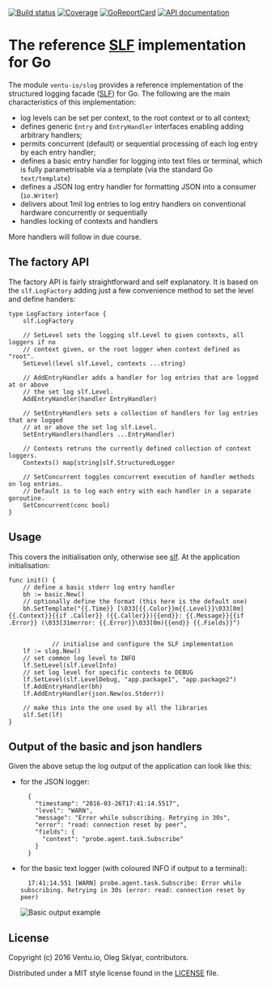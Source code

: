 
[![Build status][buildimage]][build] [![Coverage][codecovimage]][codecov] [![GoReportCard][cardimage]][card] [![API documentation][docsimage]][docs]

# The reference [SLF][slf] implementation for Go 

The module `ventu-io/slog` provides a reference implementation of the structured logging facade ([SLF][slf]) for Go. The following are the main characteristics of this implementation:

* log levels can be set per context, to the root context or to all context;
* defines generic `Entry` and `EntryHandler` interfaces enabling adding arbitrary handlers;
* permits concurrent (default) or sequential processing of each log entry by each entry handler;
* defines a basic entry handler for logging into text files or terminal, which is fully parametrisable via a template (via the standard Go `text/template`)
* defines a JSON log entry handler for formatting JSON into a consumer (`io.Writer`)
* delivers about 1mil log entries to log entry handlers on conventional hardware concurrently or sequentially
* handles locking of contexts and handlers

More handlers will follow in due course.

## The factory API

The factory API is fairly straightforward and self explanatory. It is based on the `slf.LogFactory` adding just a few convenience method to set the level and define handers:

    type LogFactory interface {
        slf.LogFactory

        // SetLevel sets the logging slf.Level to given contexts, all loggers if no 
        // context given, or the root logger when context defined as "root".
        SetLevel(level slf.Level, contexts ...string)

        // AddEntryHandler adds a handler for log entries that are logged at or above 
        // the set log slf.Level.
        AddEntryHandler(handler EntryHandler)

        // SetEntryHandlers sets a collection of handlers for log entries that are logged 
        // at or above the set log slf.Level.
        SetEntryHandlers(handlers ...EntryHandler)

        // Contexts retruns the currently defined collection of context loggers.
        Contexts() map[string]slf.StructuredLogger

        // SetConcurrent toggles concurrent execution of handler methods on log entries. 
        // Default is to log each entry with each handler in a separate goroutine.
        SetConcurrent(conc bool)
    }

## Usage 

This covers the initialisation only, otherwise see [slf]. At the application initialisation:

    func init() {
        // define a basic stderr log entry handler
        bh := basic.New()
        // optionally define the format (this here is the default one)
        bh.SetTemplate("{{.Time}} [\033[{{.Color}}m{{.Level}}\033[0m] {{.Context}}{{if .Caller}} ({{.Caller}}){{end}}: {{.Message}}{{if .Error}} (\033[31merror: {{.Error}}\033[0m){{end}} {{.Fields}}")


				// initialise and configure the SLF implementation
        lf := slog.New()
        // set common log level to INFO
        lf.SetLevel(slf.LevelInfo)
        // set log level for specific contexts to DEBUG
        lf.SetLevel(slf.LevelDebug, "app.package1", "app.package2")
        lf.AddEntryHandler(bh)
        lf.AddEntryHandler(json.New(os.Stderr))

        // make this into the one used by all the libraries
        slf.Set(lf) 
    }

## Output of the basic and json handlers


Given the above setup the log output of the application can look like this:

* for the JSON logger:

        {
          "timestamp": "2016-03-26T17:41:14.5517",
          "level": "WARN",
          "message": "Error while subscribing. Retrying in 30s",
          "error": "read: connection reset by peer",
          "fields": {
            "context": "probe.agent.task.Subscribe"
          }
        } 

* for the basic text logger (with coloured INFO if output to a terminal):

        17:41:14.551 [WARN] probe.agent.task.Subscribe: Error while subscribing. Retrying in 30s (error: read: connection reset by peer)

	 ![Basic output example][coloured]

## License

Copyright (c) 2016 Ventu.io, Oleg Sklyar, contributors.

Distributed under a MIT style license found in the [LICENSE][license] file.


[docs]: https://godoc.org/github.com/ventu-io/slog
[docsimage]: http://img.shields.io/badge/godoc-reference-blue.svg?style=flat

[build]: https://travis-ci.org/ventu-io/slog
[buildimage]: https://travis-ci.org/ventu-io/slog.svg?branch=master

[codecov]: https://codecov.io/github/ventu-io/slog?branch=master
[codecovimage]: https://codecov.io/github/ventu-io/slog/coverage.svg?branch=master

[card]: http://goreportcard.com/report/ventu-io/slog
[cardimage]: https://goreportcard.com/badge/github.com/ventu-io/slog

[license]: https://github.com/ventu-io/slog/blob/master/LICENSE

[slf]: https://github.com/ventu-io/slf
[coloured]: https://raw.githubusercontent.com/ventu-io/slog/master/basic/coloured-basic-output.png
